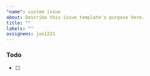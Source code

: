 ```yaml
---
"name": custom issue
about: Describe this issue template's purpose here.
title: ""
labels: ""
assignees: juo1221
---
```


### Todo

- [ ]
